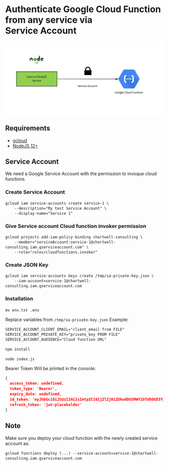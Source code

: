 # Authenticate Google Cloud Function from any service via Service Account

<img src="assets/sa_ar.jpg">

## Requirements
- [gcloud](https://cloud.google.com/sdk/docs/install)
- [NodeJS 12+](https://nodejs.org/en/download/)

## Service Account
We need a Google Service Account with the permission to invoque cloud functions

### Create Service Account
```
gcloud iam service-accounts create service-1 \
    --description="My test Service Account" \
    --display-name="Service 1"
```
### Give Service account Cloud function invoker permission
```
gcloud projects add-iam-policy-binding chartwell-consulting \
    --member="serviceAccount:service-1@chartwell-consulting.iam.gserviceaccount.com" \
    --role="roles/cloudfunctions.invoker"
```

### Create JSON Key
```
gcloud iam service-accounts keys create /tmp/sa-private-key.json \
    --iam-account=service-1@chartwell-consulting.iam.gserviceaccount.com
```

### Installation

`mv env.txt .env`

Replace variables from `/tmp/sa-private-key.json` 
Example:
```
SERVICE_ACCOUNT_CLIENT_EMAIL="client_email from FILE"
SERVICE_ACCOUNT_PRIVATE_KEY="private_key FROM FILE"
SERVICE_ACCOUNT_AUDIENCE="Cloud function URL"
```

`npm install`

`node index.js`

Bearer Token Will be printed in the console:

```JSON
{
  access_token: undefined,
  token_type: 'Bearer',
  expiry_date: undefined,
  id_token: 'eyJhbGciOiJSUzI1NiIsImtpZCI6IjZlZjRiZDkwODU5MWY2OTdhOGE5Yjg5M2IwM2U2YTc3ZWIwNGU1MWYiLCJ0eXAiOiJKV1QifQ.eyJhdWQiOiJodHRwczovL2V1cm9wZS13ZXN0My1jaqweqweasdasdasdasdDkwODU5MWY2OTdhOGE5Yjg5M2IwM2U2YDkwODU5MWY2OTdhOGE5Yjg5M2IwM2U2YDkwODU5MWY2OTdhOGE5Yjg5M2IwM2U2YDkwODU5MWY2OTdhOGE5Yjg5M2IwM2U2Yasd123q3nqnwOtsx9fQYz0Vr4I_MxTUpWPSuQ0C4mKv7GJj1WgK2PsZWMFl8iOF0hTT2XHLnRAs6R-UAZYccK3CBidwkI88tYs7XsOD67ipSVRk6ap5Tx5J19GWs-pjZBgEwMq4IiBTPIgckXH9pnOah_Yi5Rt2cfmzFR1MrPs1GbD00eVahka2g',
  refresh_token: 'jwt-placeholder'
}
```

## Note

Make sure you deploy your cloud function with the newly created service account as:

```
gcloud functions deploy (...) --service-account=service-1@chartwell-consulting.iam.gserviceaccount.com
```